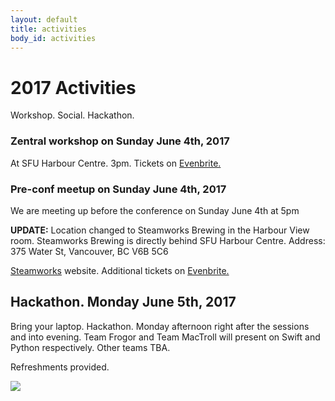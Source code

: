 ```yaml
---
layout: default
title: activities
body_id: activities
---
```


# 2017 Activities

Workshop. Social. Hackathon. 

<h3>Zentral workshop on Sunday June 4th, 2017</h3>

At SFU Harbour Centre. 3pm. Tickets on <a href="https://www.eventbrite.com/e/macdevopsyvr-2017-tickets-31630087443">Evenbrite.</a> 

<h3>Pre-conf meetup on Sunday June 4th, 2017</h3>

<p>We are meeting up before the conference on Sunday June 4th at 5pm</p>

<p><b>UPDATE:</b> Location changed to Steamworks Brewing in the Harbour View room. Steamworks Brewing is directly behind SFU Harbour Centre. Address: 375 Water St, Vancouver, BC V6B 5C6</p>

<a href="http://www.steamworks.com">Steamworks</a> website. Additional tickets on <a href="https://www.eventbrite.com/e/macdevopsyvr-2017-tickets-31630087443">Evenbrite.</a> 


## Hackathon. Monday June 5th, 2017

Bring your laptop. Hackathon. Monday afternoon right after the sessions and into evening. Team Frogor and Team MacTroll will present on Swift and Python respectively. Other teams TBA.

Refreshments provided.

<img src="/assets/Hackathon-MacDevOpsYVR-June5-6-2017.png">



